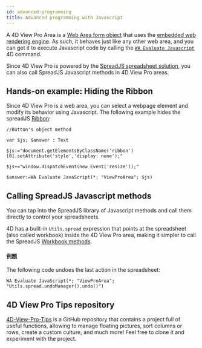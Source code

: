```yaml
---
id: advanced-programming
title: Advanced programming with Javascript
---
```


A 4D View Pro Area is a [Web Area form object](../FormObjects/webArea_overview.md) that uses the [embedded web rendering engine](../FormObjects/properties_WebArea.md#use-embedded-web-rendering-engine). As such, it behaves just like any other web area, and you can get it to execute Javascript code by calling the [`WA Evaluate Javascript`](https://doc.4d.com/4dv19/help/command/en/page1029.html) 4D command.

Since 4D View Pro is powered by the [SpreadJS spreadsheet solution](https://www.grapecity.com/spreadjs/docs/versions/v14/online/overview.html), you can also call SpreadJS Javascript methods in 4D View Pro areas.

## Hands-on example: Hiding the Ribbon

Since 4D View Pro is a web area, you can select a webpage element and modify its behavior using Javascript. The following example hides the spreadJS [Ribbon](./configuring.md#ribbon):

```4d
//Button's object method

var $js; $answer : Text

$js:="document.getElementsByClassName('ribbon')[0].setAttribute('style','display: none');"

$js+="window.dispatchEvent(new Event('resize'));"

$answer:=WA Evaluate JavaScript(*; "ViewProArea"; $js)
```

## Calling SpreadJS Javascript methods

You can tap into the SpreadJS library of Javascript methods and call them directly to control your spreadsheets.

4D has a built-in `Utils.spread` expression that points at the spreadsheet (also called workbook) inside the 4D View Pro area, making it simpler to call the SpreadJS [Workbook methods](https://www.grapecity.com/spreadjs/docs/latest/online/SpreadJS~GC.Spread.Sheets.Workbook.html).

#### 例題

The following code undoes the last action in the spreadsheet:

```4d
WA Evaluate JavaScript(*; "ViewProArea"; "Utils.spread.undoManager().undo()")
```

## 4D View Pro Tips repository

[4D-View-Pro-Tips](https://github.com/4d-depot/4D-View-Pro-Tips) is a GitHub repository that contains a project full of useful functions, allowing to manage floating pictures, sort columns or rows, create a custom culture, and much more! Feel free to clone it and experiment with the project. 
